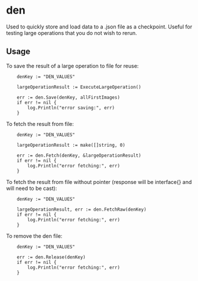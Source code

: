 # den
Used to quickly store and load data to a .json file as a checkpoint. Useful for testing large operations that you do not wish to rerun.

## Usage

To save the result of a large operation to file for reuse:
```
	denKey := "DEN_VALUES"
	
	largeOperationResult := ExecuteLargeOperation()
	
	err := den.Save(denKey, allFirstImages)
	if err != nil {
		log.Println("error saving:", err)
	}
```

To fetch the result from file:
```
	denKey := "DEN_VALUES"
	
	largeOperationResult := make([]string, 0)
	
	err := den.Fetch(denKey, &largeOperationResult)
	if err != nil {
		log.Println("error fetching:", err)
	}
```

To fetch the result from file without pointer (response will be interface{} and will need to be cast):
```
	denKey := "DEN_VALUES"
	
	largeOperationResult, err := den.FetchRaw(denKey)
	if err != nil {
		log.Println("error fetching:", err)
	}
```

To remove the den file:
```
	denKey := "DEN_VALUES"
	
	err := den.Release(denKey)
	if err != nil {
		log.Println("error fetching:", err)
	}
```